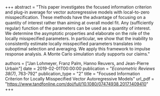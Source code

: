 +++
abstract = "This paper investigates the focused information criterion and plug-in average for vector autoregressive models with local-to-zero misspecification. These methods have the advantage of focusing on a quantity of interest rather than aiming at overall model fit. Any (suﬃciently regular) function of the parameters can be used as a quantity of interest. We determine the asymptotic properties and elaborate on the role of the locally misspecified parameters. In particular, we show that the inability to consistently estimate locally misspecified parameters translates into suboptimal selection and averaging. We apply this framework to impulse response analysis. A Monte Carlo simulation study supports our claims."

authors = ["Jan Lohmeyer, Franz Palm, Hanno Reuvers, and Jean-Pierre Urbain"]
date = 2019-02-01T00:00:00
publication = "_Econometric Reviews 38(7)_,  763-792"
publication_type = "2"
title = "Focused Information Criterion for Locally Misspecified Vector Autoregressive Models"
url_pdf = "https://www.tandfonline.com/doi/full/10.1080/07474938.2017.1409410"
+++
